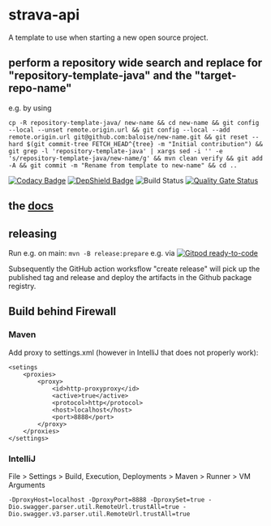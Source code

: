 # strava-api
A template to use when starting a new open source project.

## perform a repository wide search and replace for "repository-template-java" and the "target-repo-name"

e.g. by using

```
cp -R repository-template-java/ new-name && cd new-name && git config --local --unset remote.origin.url && git config --local --add remote.origin.url git@github.com:baloise/new-name.git && git reset --hard $(git commit-tree FETCH_HEAD^{tree} -m "Initial contribution") &&  git grep -l 'repository-template-java' | xargs sed -i '' -e 's/repository-template-java/new-name/g' && mvn clean verify && git add -A && git commit -m "Rename from template to new-name" && cd ..
```
[![Codacy Badge](https://api.codacy.com/project/badge/Grade/bf6fa237dd934970991ecba2c66db23e)](https://app.codacy.com/app/CC21-EDW/strava-api?utm_source=github.com&utm_medium=referral&utm_content=CC21-EDW/strava-api&utm_campaign=Badge_Grade_Dashboard)
[![DepShield Badge](https://depshield.sonatype.org/badges/CC21-EDW/strava-api/depshield.svg)](https://depshield.sonatype.org/badges/CC21-EDW/strava-api/)
![Build Status](https://github.com/CC21-EDW/strava-api/workflows/CI/badge.svg)
[![Quality Gate Status](https://sonarcloud.io/api/project_badges/measure?project=CC21-EDW_strava-api&metric=alert_status)](https://sonarcloud.io/summary/new_code?id=CC21-EDW_strava-api)

## the [docs](docs/index.md)

## releasing

Run e.g. on main: `mvn -B release:prepare` e.g. via [![Gitpod ready-to-code](https://img.shields.io/badge/Gitpod-ready--to--code-blue?logo=gitpod)](https://gitpod.io#https://github.com/CC21-EDW/strava-api)

Subsequently the GitHub action worksflow "create release" will pick up the published tag and release and deploy the artifacts in the Github package registry.

## Build behind Firewall

### Maven
Add proxy to settings.xml (however in IntelliJ that does not properly work):
```
<setings
	<proxies>
		<proxy>
			<id>http-proxyproxy</id>
			<active>true</active>
			<protocol>http</protocol>
			<host>localhost</host>
			<port>8888</port>
		</proxy>
	</proxies>
</settings>
```

### IntelliJ
File > Settings > Build, Execution, Deployments > Maven > Runner > VM Arguments
```
-DproxyHost=localhost -DproxyPort=8888 -DproxySet=true -Dio.swagger.parser.util.RemoteUrl.trustAll=true -Dio.swagger.v3.parser.util.RemoteUrl.trustAll=true
```